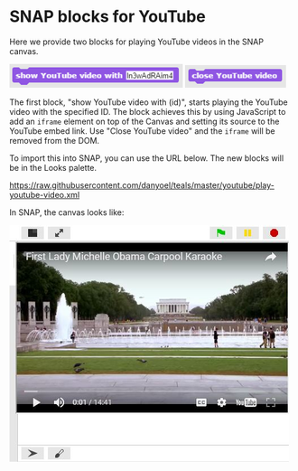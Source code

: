 # SNAP blocks for YouTube

Here we provide two blocks for playing YouTube videos in the SNAP canvas. 


![Show video block](show-video.png)
![Close video block](close-video.png)

The first block, "show YouTube video with (id)", starts playing the YouTube video with the specified ID. 
The block achieves this by using JavaScript to add an `iframe` element on top of the Canvas and setting 
its source to the YouTube embed link. Use "Close YouTube video" and the `iframe` will be removed from
the DOM.

To import this into SNAP, you can use the URL below. The new blocks will be in the Looks palette.

https://raw.githubusercontent.com/danyoel/teals/master/youtube/play-youtube-video.xml

In SNAP, the canvas looks like:

![Screenshot of SNAP with a YouTube video](video-in-snap.jpg)